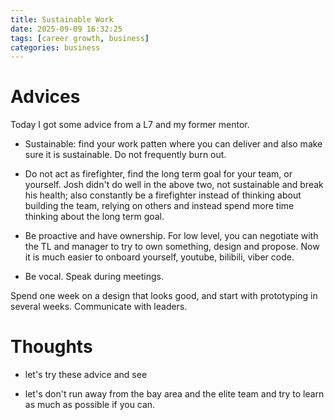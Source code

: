 ```yaml
---
title: Sustainable Work
date: 2025-09-09 16:32:25
tags: [career growth, business]
categories: business
---
```


# Advices

Today I got some advice from a L7 and my former mentor.

- Sustainable: find your work patten where you can deliver and also make sure it is sustainable. Do not frequently burn out.

- Do not act as firefighter, find the long term goal for your team, or yourself. Josh didn't do well in the above two, not sustainable and break his health; also constantly be a firefighter instead of thinking about building the team, relying on others and instead spend more time thinking about the long term goal.

- Be proactive and have ownership. For low level, you can negotiate with the TL and manager to try to own something, design and propose. Now it is much easier to onboard yourself, youtube, bilibili, viber code.

- Be vocal. Speak during meetings.

Spend one week on a design that looks good, and start with prototyping in several weeks. Communicate with leaders.

# Thoughts
- let's try these advice and see

- let's don't run away from the bay area and the elite team and try to learn as much as possible if you can.
